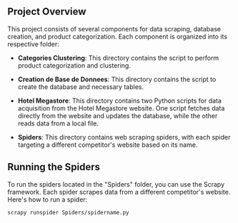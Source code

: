 ## Project Overview

This project consists of several components for data scraping, database creation, and product categorization. Each component is organized into its respective folder:

- **Categories Clustering**: This directory contains the script to perform product categorization and clustering.

- **Creation de Base de Donnees**: This directory contains the script to create the database and necessary tables.

- **Hotel Megastore**: This directory contains two Python scripts for data acquisition from the Hotel Megastore website. One script fetches data directly from the website and updates the database, while the other reads data from a local file.

- **Spiders**: This directory contains web scraping spiders, with each spider targeting a different competitor's website based on its name.

## Running the Spiders

To run the spiders located in the "Spiders" folder, you can use the Scrapy framework. Each spider scrapes data from a different competitor's website. Here's how to run a spider:

```bash
scrapy runspider Spiders/spidername.py
